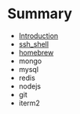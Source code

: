 # Summary

* [Introduction](README.md)
* [ssh\_shell](sshshell.md)
* [homebrew](homebrew.md)
* mongo
* mysql
* redis
* nodejs
* git
* iterm2

